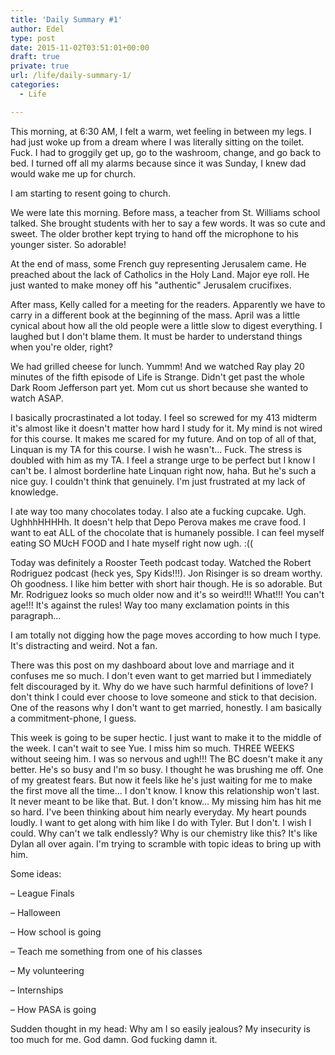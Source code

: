 ```yaml
---
title: 'Daily Summary #1'
author: Edel
type: post
date: 2015-11-02T03:51:01+00:00
draft: true
private: true
url: /life/daily-summary-1/
categories:
  - Life

---
```

This morning, at 6:30 AM, I felt a warm, wet feeling in between my legs. I had just woke up from a dream where I was literally sitting on the toilet. Fuck. I had to groggily get up, go to the washroom, change, and go back to bed. I turned off all my alarms because since it was Sunday, I knew dad would wake me up for church.

I am starting to resent going to church.

We were late this morning. Before mass, a teacher from St. Williams school talked. She brought students with her to say a few words. It was so cute and sweet. The older brother kept trying to hand off the microphone to his younger sister. So adorable!

At the end of mass, some French guy representing Jerusalem came. He preached about the lack of Catholics in the Holy Land. Major eye roll. He just wanted to make money off his "authentic" Jerusalem crucifixes.

After mass, Kelly called for a meeting for the readers. Apparently we have to carry in a different book at the beginning of the mass. April was a little cynical about how all the old people were a little slow to digest everything. I laughed but I don't blame them. It must be harder to understand things when you're older, right?

We had grilled cheese for lunch. Yummm! And we watched Ray play 20 minutes of the fifth episode of Life is Strange. Didn't get past the whole Dark Room Jefferson part yet. Mom cut us short because she wanted to watch ASAP.

I basically procrastinated a lot today. I feel so screwed for my 413 midterm it's almost like it doesn't matter how hard I study for it. My mind is not wired for this course. It makes me scared for my future. And on top of all of that, Linquan is my TA for this course. I wish he wasn't... Fuck. The stress is doubled with him as my TA. I feel a strange urge to be perfect but I know I can't be. I almost borderline hate Linquan right now, haha. But he's such a nice guy. I couldn't think that genuinely. I'm just frustrated at my lack of knowledge.

I ate way too many chocolates today. I also ate a fucking cupcake. Ugh. UghhhHHHHh. It doesn't help that Depo Perova makes me crave food. I want to eat ALL of the chocolate that is humanely possible. I can feel myself eating SO MUcH FOOD and I hate myself right now ugh. :((

Today was definitely a Rooster Teeth podcast today. Watched the Robert Rodriguez podcast (heck yes, Spy Kids!!!). Jon Risinger is so dream worthy. Oh goodness. I like him better with short hair though. He is so adorable. But Mr. Rodriguez looks so much older now and it's so weird!!! What!!! You can't age!!! It's against the rules! Way too many exclamation points in this paragraph...

I am totally not digging how the page moves according to how much I type. It's distracting and weird. Not a fan.

There was this post on my dashboard about love and marriage and it confuses me so much. I don't even want to get married but I immediately felt discouraged by it. Why do we have such harmful definitions of love? I don't think I could ever choose to love someone and stick to that decision. One of the reasons why I don't want to get married, honestly. I am basically a commitment-phone, I guess.

This week is going to be super hectic. I just want to make it to the middle of the week. I can't wait to see Yue. I miss him so much. THREE WEEKS without seeing him. I was so nervous and ugh!!! The BC doesn't make it any better. He's so busy and I'm so busy. I thought he was brushing me off. One of my greatest fears. But now it feels like he's just waiting for me to make the first move all the time... I don't know. I know this relationship won't last. It never meant to be like that. But. I don't know... My missing him has hit me so hard. I've been thinking about him nearly everyday. My heart pounds loudly. I want to get along with him like I do with Tyler. But I don't. I wish I could. Why can't we talk endlessly? Why is our chemistry like this? It's like Dylan all over again. I'm trying to scramble with topic ideas to bring up with him.

Some ideas:
  
&#8211; League Finals
  
&#8211; Halloween
  
&#8211; How school is going
  
&#8211; Teach me something from one of his classes
  
&#8211; My volunteering
  
&#8211; Internships
  
&#8211; How PASA is going

Sudden thought in my head: Why am I so easily jealous? My insecurity is too much for me. God damn. God fucking damn it.


